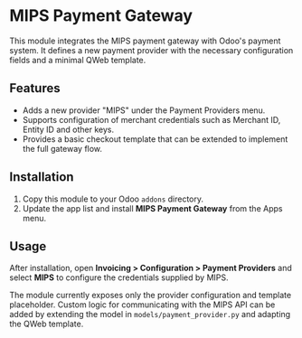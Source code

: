 # MIPS Payment Gateway

This module integrates the MIPS payment gateway with Odoo's payment system. It defines a new payment provider with the necessary configuration fields and a minimal QWeb template.

## Features
- Adds a new provider "MIPS" under the Payment Providers menu.
- Supports configuration of merchant credentials such as Merchant ID, Entity ID and other keys.
- Provides a basic checkout template that can be extended to implement the full gateway flow.

## Installation
1. Copy this module to your Odoo `addons` directory.
2. Update the app list and install **MIPS Payment Gateway** from the Apps menu.

## Usage
After installation, open **Invoicing > Configuration > Payment Providers** and select **MIPS** to configure the credentials supplied by MIPS.

The module currently exposes only the provider configuration and template placeholder. Custom logic for communicating with the MIPS API can be added by extending the model in `models/payment_provider.py` and adapting the QWeb template.

